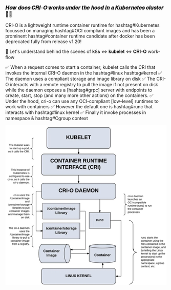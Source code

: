 ### 𝑯𝒐𝒘 𝒅𝒐𝒆𝒔 𝑪𝑹𝑰-𝑶 𝒘𝒐𝒓𝒌𝒔 𝒖𝒏𝒅𝒆𝒓 𝒕𝒉𝒆 𝒉𝒐𝒐𝒅 𝒊𝒏 𝒂 𝑲𝒖𝒃𝒆𝒓𝒏𝒆𝒕𝒆𝒔 𝒄𝒍𝒖𝒔𝒕𝒆𝒓 🤷‍♂️ 

CRI-O is a lightweight runtime container runtime for hashtag#Kubernetes focussed on managing hashtag#OCI compliant images and has been a prominent hashtag#container runtime candidate after docker has been deprecated fully from release v1.20!

🚀 Let's understand behind the scenes of 𝐤8𝐬 <=> 𝐤𝐮𝐛𝐞𝐥𝐞𝐭 <=> 𝐂𝐑𝐈-𝐎 work-flow

✅ When a request comes to start a container, kubelet calls the CRI that invokes the internal CRI-O daemon in the hashtag#linux hashtag#kernel
✅ The daemon uses a compliant storage and image library on disk
✅ The CRI-O interacts with a remote registry to pull the image if not present on disk while the daemon exposes a [hashtag#grpc] server with endpoints to create, start, stop (and many more other actions) on the containers.
✅ Under the hood, cri-o can use any OCI-compliant [low-level] runtimes to work with containers
✅ However the default one is hashtag#runc that interacts with hashtag#linux kernel 
✅ Finally it invoke processes in namespace & hashtag#Cgroup context

![alt text](How_does_CRI-O_works_under_the_hood_in_k8s.jpg "How_does_CRI-O_works_under_the_hood_in_k8s")
